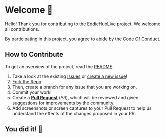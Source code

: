 # Welcome 👋

Hello! Thank you for contributing to the EddieHubLive project. We welcome all contributions. 

By participating in this project, you agree to abide by the [Code Of Conduct](https://github.com/EddieHubCommunity/.github/blob/main/CODE_OF_CONDUCT.md).

## How to Contribute

To get an overview of the project, read the [README](README.md).

1. Take a look at the existing [Issues](https://github.com/EddieHubCommunity/EddieHubLive/issues) or [create a new issue](https://github.com/EddieHubCommunity/EddieHubLive/issues/new/choose)!
2. [Fork the Repo](https://github.com/EddieHubCommunity/LinkFree/fork). 
3. Then, create a branch for any issue that you are working on. 
4. Commit your work!
5. Create a **[Pull Request](https://github.com/EddieHubCommunity/LinkFree/compare)** (_PR_), which will be reviewed and given suggestions for improvements by the community.
6. Add screenshots or screen captures to your Pull Request to help us understand the effects of the changes proposed in your PR.

## You did it! 🥳
